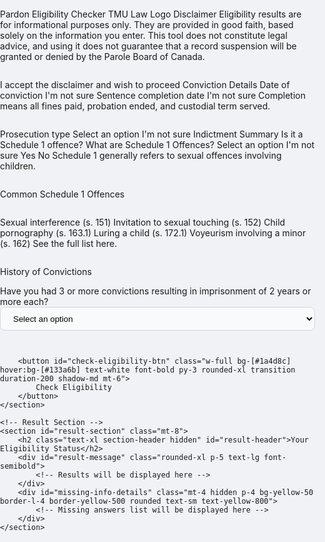 <script src="https://cdn.tailwindcss.com"></script>
<style>
    /* ------------------------------------------------------- */
    /* BASE PAGE STYLES — ensure no grey frame on GitHub Pages */
    /* ------------------------------------------------------- */
    html, body {
        height: 100%;
        width: 100%;
        margin: 0;
        padding: 0;
        background: #f0f2f6; /* your intended background */
    }
    body {
        font-family: 'Inter', sans-serif;
        display: flex;
        flex-direction: column;
    }
    /* ------------------------------------------------------- */
    /* CARD STYLING (unchanged from your version)              */
    /* ------------------------------------------------------- */
    .container-card {
        box-shadow: 0 10px 25px rgba(0, 0, 0, 0.1);
        max-width: 90%;
        margin: 2rem auto;
        background-color: #ffffff;
        border-radius: 0.75rem;
    }
    /* Mobile adjustment */
    @media (max-width: 640px) {
        .container-card {
            max-width: 100%;
            margin: 0;
            border-radius: 0;
            box-shadow: none;
        }
    }
    .section-header {
        color: #1a4d8c;
        border-bottom: 2px solid #e6f2ff;
        padding-bottom: 0.5rem;
        margin-bottom: 1.5rem;
        font-weight: 600;
    }
    /* ------------------------------------------------------- */
    /* DATE INPUT STYLING (your original version)              */
    /* ------------------------------------------------------- */
    input[type="date"]::-webkit-calendar-picker-indicator {
        opacity: 0;
        width: 100%;
        position: absolute;
        cursor: pointer;
    }
    input[type="date"]::-moz-calendar-picker-indicator {
        display: none;
    }
    input[type="date"] {
        border: 1px solid #d1d5db;
        padding: 0.6rem 1rem 0.6rem 2.5rem;
        border-radius: 0.5rem;
        width: 100%;
        transition: border-color 0.15s ease-in-out, box-shadow 0.15s ease-in-out;
        background-color: #f9fafb;
        cursor: pointer;
        position: relative;
    }
    select {
        border: 1px solid #d1d5db;
        padding: 0.6rem 1rem;
        border-radius: 0.5rem;
        width: 100%;
        transition: border-color 0.15s ease-in-out, box-shadow 0.15s ease-in-out;
        background-color: #f9fafb;
        cursor: pointer;
    }
    input[type="date"]:focus, select:focus {
        border-color: #4f46e5;
        box-shadow: 0 0 0 3px rgba(79, 70, 229, 0.3);
        outline: none;
    }
    input[type="date"]:disabled {
        background-color: #e5e7eb;
        color: #9ca3af;
        cursor: not-allowed;
        padding-left: 1rem;
    }
    .clickable-label {
        cursor: pointer;
    }
    .date-input-group {
        display: flex;
        align-items: center;
    }
</style>
Pardon Eligibility Checker
TMU Law Logo
Disclaimer
Eligibility results are for informational purposes only. They are provided in good faith, based solely on the information you enter. This tool does not constitute legal advice, and using it does not guarantee that a record suspension will be granted or denied by the Parole Board of Canada.

I accept the disclaimer and wish to proceed
Conviction Details
Date of conviction
I'm not sure
Sentence completion date
I'm not sure
Completion means all fines paid, probation ended, and custodial term served.

Prosecution type Select an option I'm not sure Indictment Summary
Is it a Schedule 1 offence? What are Schedule 1 Offences? Select an option I'm not sure Yes No
Schedule 1 generally refers to sexual offences involving children.

Common Schedule 1 Offences

Sexual interference (s. 151)
Invitation to sexual touching (s. 152)
Child pornography (s. 163.1)
Luring a child (s. 172.1)
Voyeurism involving a minor (s. 162)
See the full list here.

History of Convictions
        <!-- Imprisonment Question -->
        <div class="space-y-2">
            <label for="three-plus-two-year-imprisonment" class="block text-sm font-medium text-gray-700">Have you had 3 or more convictions resulting in imprisonment of 2 years or more each?</label>
            <select id="three-plus-two-year-imprisonment" class="w-full">
                <option value="" disabled selected>Select an option</option>
                <option value="I'm not sure">I'm not sure</option>
                <option value="Yes">Yes</option>
                <option value="No">No</option>
            </select>
        </div>

        <button id="check-eligibility-btn" class="w-full bg-[#1a4d8c] hover:bg-[#133a6b] text-white font-bold py-3 rounded-xl transition duration-200 shadow-md mt-6">
            Check Eligibility
        </button>
    </section>

    <!-- Result Section -->
    <section id="result-section" class="mt-8">
        <h2 class="text-xl section-header hidden" id="result-header">Your Eligibility Status</h2>
        <div id="result-message" class="rounded-xl p-5 text-lg font-semibold">
            <!-- Results will be displayed here -->
        </div>
        <div id="missing-info-details" class="mt-4 hidden p-4 bg-yellow-50 border-l-4 border-yellow-500 rounded text-sm text-yellow-800">
            <!-- Missing answers list will be displayed here -->
        </div>
    </section>

</div>

<script>
    // Date constants normalized to midnight UTC to ensure consistency across comparisons
    const D1 = new Date(Date.UTC(2010, 5, 29)); // June 29, 2010 (Start of transitional rules)
    const D2 = new Date(Date.UTC(2012, 2, 12)); // March 12, 2012 (End of transitional rules)
    const D3 = new Date(Date.UTC(2012, 2, 13)); // March 13, 2012 (Start of current rules)
    const TODAY = new Date();
    TODAY.setHours(0, 0, 0, 0); // Normalize today to start of the local day

    /**
     * Parses a date string into a Date object, normalized to midnight UTC.
     * @param {string} dateStr - Date string in YYYY-MM-DD format.
     * @returns {Date | null} - Normalized Date object or null if invalid.
     */
    function parseDate(dateStr) {
        if (!dateStr) return null;
        const parts = dateStr.split('-');
        if (parts.length !== 3) return null;
        
        const year = parseInt(parts[0], 10);
        const month = parseInt(parts[1], 10) - 1; // 0-indexed month
        const day = parseInt(parts[2], 10);

        const d = new Date(Date.UTC(year, month, day));
        return isNaN(d.getTime()) ? null : d;
    }

    /**
     * Adds a non-integer number of years to a Date object using 365.25 days/year.
     * @param {Date} date - The starting date (must be a UTC normalized Date object).
     * @param {number} years - The number of years to add.
     * @returns {Date} - The calculated future date (UTC normalized).
     */
    function addYears(date, years) {
        const newDate = new Date(date.getTime());
        // Total milliseconds to add based on 365.25 days per year
        const MS_PER_YEAR = years * 365.25 * 24 * 60 * 60 * 1000;
        newDate.setTime(newDate.getTime() + MS_PER_YEAR);
        return newDate;
    }

    /**
     * Helper function to format the calculated UTC date back to a local date string for display.
     * @param {Date} date - The calculated UTC Date object.
     * @returns {string} - Formatted date string in local time.
     */
    function formatEligibleDate(date) {
        return date.toLocaleDateString('en-US', { year: 'numeric', month: 'long', day: 'numeric', timeZone: 'UTC' });
    }
    
    // Updated to use the consistent phrase "I'm not sure"
    const UNKNOWN_SENTINELS = ["I'm not sure", ""]; 

    /**
     * Calculates eligibility based on conviction details following the Criminal Records Act (Canada) rules.
     */
    function calculateEligibility(
        convictionDateStr, prosecutionType, schedule1Offence,
        sentenceCompletionDateStr, 
        threePlusTwoYearImprisonment 
    ) {
        let essentialUnknowns = [];
        let eligibleDate = null;
        let convictionDate = parseDate(convictionDateStr);
        let sentenceCompletionDate = parseDate(sentenceCompletionDateStr);

        // Helper to check for unknown values
        const isUnknown = (val) => UNKNOWN_SENTINELS.includes(val);

        // --- Helper flags for ambiguity ---
        const isConvictionDateUnknown = isUnknown(convictionDateStr) || !convictionDate;
        const isCompletionDateUnknown = isUnknown(sentenceCompletionDateStr) || !sentenceCompletionDate;
        const isProsecutionTypeUnknown = isUnknown(prosecutionType);
        const isSchedule1Unknown = isUnknown(schedule1Offence);
        const isTwoYearImprisonmentUnknown = isUnknown(threePlusTwoYearImprisonment);

        
        // 1. Prioritized Check for Convictions on or after March 13, 2012 (D3)
        if (convictionDate && convictionDate >= D3) {
            
            // A. Schedule 1 Check (Known 'Yes')
            if (schedule1Offence === "Yes") {
                const schedule1Message = `
                    Based on the information you provided, you appear to have been convicted of a Schedule 1 offence.
                    Generally, individuals convicted of a Schedule 1 offence are ineligible for a record suspension.
                    However, under Section 4(3) of the *Criminal Records Act*, exceptions may apply (e.g., if you were not in a position of trust or if the age difference with the victim was small).
                    For more information, consult a legal professional or the Parole Board of Canada website.
                `;
                return { status: "schedule1_exception", message: schedule1Message, eligibleDate: null, missingAnswers: [] };
            }

            // B. Multiple Serious Conviction Check (Known 'Yes') -> INELIGIBLE
            if (threePlusTwoYearImprisonment === "Yes") {
                return {
                    status: "ineligible",
                    message: "You are not eligible for a record suspension. This is because you have three or more convictions that resulted in a sentence of imprisonment of two years or more each.",
                    eligibleDate: null,
                    missingAnswers: []
                };
            }
            
            // C. AMBIGUITY CHECK (Post-D3): If any INELIGIBILITY-RELATED factor is UNKNOWN.
            const missingIneligibilityFactor = isSchedule1Unknown || isTwoYearImprisonmentUnknown;

            if (missingIneligibilityFactor) {
                if (isConvictionDateUnknown) essentialUnknowns.push("Date of conviction");
                if (isCompletionDateUnknown) essentialUnknowns.push("Sentence completion date");
                if (isProsecutionTypeUnknown) essentialUnknowns.push("Prosecution type");

                if (isSchedule1Unknown) essentialUnknowns.push("Is it a Schedule 1 offence?");
                if (isTwoYearImprisonmentUnknown) essentialUnknowns.push("Have you had 3 or more convictions resulting in imprisonment of 2 years or more each?");
                
                essentialUnknowns = Array.from(new Set(essentialUnknowns));

                return { 
                    status: "unclear",
                    // Using the requested general wording:
                    message: "The required information to determine your eligibility is missing. Please review the missing details below.", 
                    eligibleDate: null, 
                    missingAnswers: essentialUnknowns 
                };
            }
            
            // D. Potentially Eligible (Date Unclear) Check (Only date/prosecution type are missing)
            if (isConvictionDateUnknown || isCompletionDateUnknown || isProsecutionTypeUnknown) {
                if (isConvictionDateUnknown) essentialUnknowns.push("Date of conviction");
                if (isCompletionDateUnknown) essentialUnknowns.push("Sentence completion date");
                if (isProsecutionTypeUnknown) essentialUnknowns.push("Prosecution type");
                
                essentialUnknowns = Array.from(new Set(essentialUnknowns));
                return {
                    status: "eligible_unclear",
                    message: "You appear to be eligible for a record suspension based on the conviction type and history. However, your exact eligibility date depends on the missing date and prosecution type details.",
                    eligibleDate: null,
                    missingAnswers: essentialUnknowns,
                    timelineRange: "5–10 years" // Applicable range for Post-D3 rules (5 years for Summary, 10 years for Indictable)
                };
            }
            
            // If we reach here, all info is known, continue to Step 4
        } 
        
        // 2. Prioritized Check for Convictions before March 13, 2012 (Pre-D3)
        else if (convictionDate && convictionDate < D3) { 
            
            // --- SPECIAL AMBIGUITY CHECK (2010-2012 Transitional Period for Indictments/Unknown) ---
            
            // Check if prosecution type is Indictment OR Unknown (I'm not sure or empty string)
            const isAmbiguousProsecutionType = prosecutionType === "Indictment" || isProsecutionTypeUnknown;

            // Rule: Conviction Date between D1 and D2 AND (Indictment OR Unknown) AND Not Schedule 1
            if (convictionDate >= D1 && convictionDate <= D2 && isAmbiguousProsecutionType && schedule1Offence === "No") {
                
                let missingInfo = ["Offence status (Serious Personal Injury Offence (SPIO))"];
                let ambiguityMessage = '';
                
                if (isCompletionDateUnknown) {
                     // Case 1: Completion Date is UNKNOWN
                     missingInfo.push("Sentence completion date (to calculate the start of the waiting period)");
                     
                     ambiguityMessage = `
                        <p class="mt-2 text-base">
                            The eligibility date depends on whether the conviction was for a **'serious personal injury offence'** (within the meaning of 752 of the *Criminal Code*), for which you were sentenced to a prison term of 2 years or more.
                        </p>

                        <div class="mt-3 space-y-2 text-base ml-4">
                            <p class="flex items-start">
                                <span class="mr-2 font-bold leading-relaxed">-</span>
                                <span>If you were convicted of a serious personal injury offence: Your waiting period is **10 years**.</span>
                            </p>
                            <p class="flex items-start">
                                <span class="mr-2 font-bold leading-relaxed">-</span>
                                <span>If you were NOT of a serious personal injury offence: Your waiting period is **5 years**.</span>
                            </p>
                        </div>
                    `;

                } else {
                    // Case 2: Completion Date is KNOWN
                    const date5yr = addYears(sentenceCompletionDate, 5);
                    const date10yr = addYears(sentenceCompletionDate, 10);

                    const date5yrStr = formatEligibleDate(date5yr);
                    const date10yrStr = formatEligibleDate(date10yr);

                    // Use requested exact wording and formatting
                    ambiguityMessage = `
                        <p class="mt-2 text-base">
                            The eligibility date depends on whether the conviction was for a **'serious personal injury offence'** (within the meaning of 752 of the *Criminal Code*), for which you were sentenced to a prison term of 2 years or more.
                        </p>

                        <div class="mt-3 space-y-2 text-base ml-4">
                            <p class="flex items-start">
                                <span class="mr-2 font-bold leading-relaxed">-</span>
                                <span>If you were convicted of a serious personal injury offence: Your eligibility date is **${date10yrStr}**.</span>
                            </p>
                            <p class="flex items-start">
                                <span class="mr-2 font-bold leading-relaxed">-</span>
                                <span>If you were NOT of a serious personal injury offence: Your eligibility date is **${date5yrStr}**.</span>
                            </p>
                        </div>
                    `;
                }
                
                return {
                    status: "eligible_unclear", 
                    message: ambiguityMessage,
                    eligibleDate: null,
                    missingAnswers: missingInfo,
                    timelineRange: "5–10 years" // Applicable range for Transitional SPIO ambiguity (5 or 10 years)
                };
            }

            // Collect other unknowns for Pre-D3 
            essentialUnknowns = [];
            let range = "3–10 years"; // Default to broadest range

            // Case: Conviction Date is before D1 (Pre-June 29, 2010)
            if (convictionDate < D1) {
                
                if (isCompletionDateUnknown) essentialUnknowns.push("Sentence completion date");

                if (isProsecutionTypeUnknown) {
                     essentialUnknowns.push("Prosecution type");
                     range = "3–5 years"; // Unknown type before D1 is max 5 years
                } else if (prosecutionType === "Indictment") {
                     range = "5 years";
                } else if (prosecutionType === "Summary") {
                     range = "3 years";
                }
            } 
            
            // Case: Conviction Date is between D1 and D3 (June 29, 2010 – March 12, 2012)
            else if (convictionDate >= D1 && convictionDate < D3) {
                
                if (isCompletionDateUnknown) essentialUnknowns.push("Sentence completion date");
                
                // --- APPLY USER'S REQUESTED RANGES FOR UNKNOWNS IN D1-D3 PERIOD ---
                
                if (isProsecutionTypeUnknown) essentialUnknowns.push("Prosecution type");

                // NEW SPECIFIC RULE: Summary + Schedule 1 = Yes (Fixed 5 years wait)
                if (prosecutionType === "Summary" && schedule1Offence === "Yes" && !isProsecutionTypeUnknown && !isSchedule1Unknown) {
                    range = "5 years";
                }
                // Rule 1: Indictable -> 5-10 years (Non-SPIO vs SPIO ambiguity)
                else if (prosecutionType === "Indictment" && !isProsecutionTypeUnknown) {
                    range = "5–10 years";
                } 
                // Original Rule 2: Summary (Non-Sch1 or Sch1 Unknown) -> 3-5 years
                else if (prosecutionType === "Summary" && !isProsecutionTypeUnknown) {
                    // This case is for Summary where Sch1 is 'No' or 'I'm not sure'.
                    if (isSchedule1Unknown) essentialUnknowns.push("Is it a Schedule 1 offence?");
                    range = "3–5 years";
                }
                // Original Rule 3: Unknown Prosecution & (Schedule 1 = No or Unknown) -> 3-10 years
                else if (isProsecutionTypeUnknown && (schedule1Offence === "No" || isSchedule1Unknown)) {
                    if (isSchedule1Unknown) essentialUnknowns.push("Is it a Schedule 1 offence?");
                    range = "3–10 years";
                }
                // Original Rule 4: Unknown Prosecution & (Schedule 1 = Yes) -> 5-10 years
                else if (isProsecutionTypeUnknown && schedule1Offence === "Yes") {
                    range = "5–10 years";
                }
            }
            
            // If there are unknowns, return the 'eligible_unclear' status with the determined range
            if (essentialUnknowns.length > 0) {
                 return { 
                    status: "eligible_unclear", 
                    message: "You may be eligible for a record suspension. However, your eligibility date will depend on the missing information.", 
                    eligibleDate: null, 
                    missingAnswers: Array.from(new Set(essentialUnknowns)),
                    timelineRange: range 
                };
            }
            
            // If we reach here, all info is known and we continue to Step 4
        } 
        
        // 3. Fallback if Conviction Date is UNKNOWN (Conviction Date is 'I'm not sure' or empty)
        else if (isConvictionDateUnknown) {

            // A. Check for known ineligibility (Sch 1 is Yes OR 3+ Convictions is Yes)
            if (schedule1Offence === "Yes" && !isSchedule1Unknown) {
                const schedule1Message = `
                    Based on the information you provided, you appear to have been convicted of a Schedule 1 offence.
                    Generally, individuals convicted of a Schedule 1 offence are ineligible for a record suspension.
                    However, under Section 4(3) of the *Criminal Records Act*, exceptions may apply (e.g., if you were not in a position of trust or if the age difference with the victim was small).
                    For more information, consult a legal professional or the Parole Board of Canada website.
                `;
                return { status: "schedule1_exception", message: schedule1Message, eligibleDate: null, missingAnswers: [] };
            }

            if (threePlusTwoYearImprisonment === "Yes" && !isTwoYearImprisonmentUnknown) {
                return {
                    status: "ineligible",
                    message: "You are not eligible for a record suspension. This is because you have three or more convictions that resulted in a sentence of imprisonment of two years or more each.",
                    eligibleDate: null,
                    missingAnswers: []
                };
            }

            // B. Check if we are missing information about absolute ineligibility 
            essentialUnknowns = [];
            if (isConvictionDateUnknown) essentialUnknowns.push("Date of conviction");
            if (isCompletionDateUnknown) essentialUnknowns.push("Sentence completion date");
            if (isProsecutionTypeUnknown) essentialUnknowns.push("Prosecution type");
            
            if (isSchedule1Unknown || isTwoYearImprisonmentUnknown) {
                // Fallback to "unclear" if we can't rule out ineligibility
                if (isSchedule1Unknown) essentialUnknowns.push("Is it a Schedule 1 offence?");
                if (isTwoYearImprisonmentUnknown) essentialUnknowns.push("Have you had 3 or more convictions resulting in imprisonment of 2 years or more each?");

                return {
                    status: "unclear",
                    // Using the requested general wording:
                    message: "The required information to determine your eligibility is missing. Please review the missing details below.",
                    eligibleDate: null,
                    missingAnswers: Array.from(new Set(essentialUnknowns))
                };
            }

            // C. If we reach here: Conviction Date is Unknown, Sch 1='No', and 3+ Conv='No'. Likely Eligible but Timeline Unknown.
            if (schedule1Offence === "No" && threePlusTwoYearImprisonment === "No") {
                
                let range = "3–10 years"; // Default to broadest range (Conviction Date is unknown, so 3-10 years is possible)
                
                // Collect remaining unknowns
                if (isCompletionDateUnknown) essentialUnknowns.push("Sentence completion date");
                if (isProsecutionTypeUnknown) essentialUnknowns.push("Prosecution type");
                // Conviction Date is the main reason we are here, so add it
                essentialUnknowns.push("Date of conviction");
                
                // Customize range based on known non-date factors:
                if (prosecutionType === "Indictment" && !isProsecutionTypeUnknown) {
                    // If Indictment is KNOWN, the minimum waiting period is 5 years 
                    // (Pre-D1 Indictment is 5, Post-D3 Indictment is 10)
                    range = "5–10 years";
                } else if (prosecutionType === "Summary" && !isProsecutionTypeUnknown) {
                    // If Summary is KNOWN, the maximum waiting period is 5 years
                    range = "3–5 years";
                }
                // Since Sch1 is 'No', we don't need to check the Sch1 condition here.

                return {
                    status: "eligible_unclear",
                    message: "You appear to be eligible based on the conviction type and history, but your conviction date is needed to determine the applicable waiting period (3, 5, or 10 years).",
                    eligibleDate: null,
                    missingAnswers: Array.from(new Set(essentialUnknowns)),
                    timelineRange: range
                };
            }
            
            // Fallback (should be unreachable)
            return { status: "unclear", message: "Eligibility is fully unclear. Calculation error.", eligibleDate: null, missingAnswers: [] };
        }


        // 4. Calculate Wait Period (All required info is known and no ambiguity was found)
        let waitPeriodYears = 0;

        if (convictionDate < D1) {
            // Before June 29, 2010 (Old Rules) - Fixed 3 or 5 years.
            waitPeriodYears = (prosecutionType === "Indictment") ? 5 : 3;
        } else if (convictionDate >= D1 && convictionDate <= D2) {
            // Between June 29, 2010 and March 12, 2012 (Transitional Rules)
            
            if (schedule1Offence === "Yes") {
                // Indictment/Summary with Schedule 1 conviction (10 years if Indictment, 5 years if Summary)
                waitPeriodYears = (prosecutionType === "Indictment") ? 10 : 5; 
            } else if (prosecutionType === "Summary") { 
                // Summary and Not Schedule 1 (3 years - using old rule)
                waitPeriodYears = 3;
            } else {
                // Indictment and Not Schedule 1 (SPIO check was avoided in the ambiguity section, so we assume 5 years as the non-SPIO Indictable time)
                waitPeriodYears = 5;
            }
        } else if (convictionDate >= D3) {
            // On or after March 13, 2012 (Current Rules)
            waitPeriodYears = (prosecutionType === "Indictment") ? 10 : 5;
        } else {
            // Fallback for unhandled date
            return { status: "unclear", message: "Eligibility calculation failed: Unhandled date range.", eligibleDate: null, missingAnswers: [] };
        }

        // 5. Final Status Determination
        eligibleDate = addYears(sentenceCompletionDate, waitPeriodYears);

        if (eligibleDate <= TODAY) {
            return {
                status: "eligible_now",
                message: `You are eligible to apply for a record suspension now. The waiting period was determined to be **${waitPeriodYears} years**.`,
                eligibleDate: eligibleDate,
                missingAnswers: []
            };
        } else {
            const dateString = formatEligibleDate(eligibleDate);
            return {
                status: "eligible_future",
                message: `You will be eligible on ${dateString}. The required waiting period is **${waitPeriodYears} years** from your sentence completion date.`,
                eligibleDate: eligibleDate,
                missingAnswers: []
            };
        }
    }

    // --- UI Logic and Event Handlers ---

    const elements = {
        disclaimerCheckbox: document.getElementById('disclaimer-accepted'),
        inputForm: document.getElementById('input-form'),
        checkEligibilityBtn: document.getElementById('check-eligibility-btn'),
        resultSection: document.getElementById('result-section'),
        resultHeader: document.getElementById('result-header'),
        resultMessage: document.getElementById('result-message'),
        missingInfoDetails: document.getElementById('missing-info-details'),
        // Inputs
        convictionDate: document.getElementById('conviction-date'),
        dontKnowConvDate: document.getElementById('dont-know-conv-date'),
        sentenceCompletionDate: document.getElementById('sentence-completion-date'),
        dontKnowSentCompDate: document.getElementById('dont-know-sent-comp-date'),
        prosecutionType: document.getElementById('prosecution-type'),
        schedule1Offence: document.getElementById('schedule1-offence'),
        threePlusTwoYearImprisonment: document.getElementById('three-plus-two-year-imprisonment'),
        schedule1InfoToggle: document.getElementById('schedule1-info-toggle'),
        schedule1Info: document.getElementById('schedule1-info'),
    };

    // Conditional display for "I'm not sure" date handling
    function updateConditionalInputs() {
        // Conviction Date
        if (elements.dontKnowConvDate.checked) {
            elements.convictionDate.disabled = true;
            elements.convictionDate.value = ''; // Clear value when disabled for user-friendly
        } else {
            elements.convictionDate.disabled = false;
        }

        // Sentence Completion Date
        if (elements.dontKnowSentCompDate.checked) {
            elements.sentenceCompletionDate.disabled = true;
            elements.sentenceCompletionDate.value = ''; // Clear value when disabled for user-friendly
        } else {
            elements.sentenceCompletionDate.disabled = false;
        }
    }

    // Event listener setup
    elements.dontKnowConvDate.addEventListener('change', updateConditionalInputs);
    elements.dontKnowSentCompDate.addEventListener('change', updateConditionalInputs);
    window.addEventListener('load', updateConditionalInputs); 

    // Toggle Schedule 1 Info
    elements.schedule1InfoToggle.addEventListener('click', () => {
        elements.schedule1Info.classList.toggle('hidden');
        elements.schedule1InfoToggle.innerHTML = elements.schedule1Info.classList.contains('hidden') ? '<u>What are Schedule 1 Offences?</u>' : '[x] Close';
    });
    // Initial setup for the toggle text
    elements.schedule1InfoToggle.innerHTML = '<u>What are Schedule 1 Offences?</u>';


    // Event listener for disclaimer
    elements.disclaimerCheckbox.addEventListener('change', () => {
        elements.inputForm.style.display = elements.disclaimerCheckbox.checked ? 'block' : 'none';
        // Clear results on uncheck
        elements.resultHeader.classList.add('hidden');
        elements.resultMessage.innerHTML = '';
        elements.missingInfoDetails.classList.add('hidden');
    });

    // Event listener for eligibility check
    elements.checkEligibilityBtn.addEventListener('click', () => {
        if (!elements.disclaimerCheckbox.checked) {
            // Using a custom message box instead of alert()
            displayResult({ status: 'unclear', message: 'Please accept the disclaimer to check eligibility.', eligibleDate: null, missingAnswers: [] });
            return;
        }

        // Get date strings, prioritizing 'I'm not sure' checkbox over the date picker value
        const convictionDateInputStr = elements.dontKnowConvDate.checked ? "I'm not sure" : elements.convictionDate.value;
        const sentenceCompletionDateInputStr = elements.dontKnowSentCompDate.checked ? "I'm not sure" : elements.sentenceCompletionDate.value;
        
        // Get multiconviction value
        const threePlusTwoYearImprisonmentVal = elements.threePlusTwoYearImprisonment.value;
        
        // Call calculateEligibility with the updated argument list
        const result = calculateEligibility(
            convictionDateInputStr,
            elements.prosecutionType.value,
            elements.schedule1Offence.value,
            sentenceCompletionDateInputStr,
            threePlusTwoYearImprisonmentVal
        );

        displayResult(result);
    });

    /**
     * Renders the result object to the UI.
     */
    function displayResult(result) {
        elements.resultHeader.classList.remove('hidden');
        elements.missingInfoDetails.classList.add('hidden');
        elements.resultMessage.className = 'rounded-xl p-5 text-lg font-semibold mt-4 shadow-lg transition-all duration-300';
        let htmlContent = '';
        let styleClasses = '';
        let missingListHTML = '';
        
        // HTML for courthouse contact info (as requested)
        const courthouseContactHtml = `
            <p class="mt-4 font-bold">You can obtain this information from the courthouse where you were convicted:</p>
            <p class="mt-1 text-sm">
                <a href="https://www.ontario.ca/locations/courts" target="_blank" class="text-blue-600 hover:underline">Ontario Courthouse Contact</a>
            </p>
        `;


        switch (result.status) {
            case 'eligible_now':
                styleClasses = 'bg-green-100 border-l-8 border-green-600 text-green-800';
                htmlContent = `<div class="flex items-center space-x-3"><span class="text-3xl text-green-600">🎉</span><h3 class="font-bold text-xl">Eligible Now!</h3></div><p class="mt-2 text-base">${result.message}</p>`;
                break;

            case 'eligible_future':
                styleClasses = 'bg-blue-100 border-l-8 border-blue-600 text-blue-800';
                htmlContent = `<div class="flex items-center space-x-3"><span class="text-3xl text-blue-600">&#9202;</span><h3 class="font-bold text-xl">Eligible in the Future</h3></div><p class="mt-2 text-base">${result.message}</p>`;
                break;

            case 'ineligible':
                styleClasses = 'bg-red-100 border-l-8 border-red-600 text-red-800';
                htmlContent = `<div class="flex items-center space-x-3"><span class="text-3xl text-red-600">&#10060;</span><h3 class="font-bold text-xl">Ineligible</h3></div><p class="mt-2 text-base">${result.message}</p>`;
                break;

            case 'schedule1_exception':
                styleClasses = 'bg-yellow-100 border-l-8 border-amber-600 text-amber-800';
                htmlContent = `<div class="flex items-center space-x-3"><span class="text-3xl text-amber-600">⚠️</span><h3 class="font-bold text-xl">Schedule 1 Offence — Possible Exception</h3></div><p class="mt-2 text-base">${result.message}</p>`;
                break;

            case 'eligible_unclear':
                styleClasses = 'bg-indigo-100 border-l-8 border-indigo-600 text-indigo-800'; 
                htmlContent = `<div class="flex items-center space-x-3"><span class="text-3xl text-indigo-600">&#63;</span><h3 class="font-bold text-xl">Likely Eligible (Timeline Ambiguous)</h3></div><p class="mt-2 text-base">${result.message}</p>`;
                
                if (result.timelineRange) {
                    htmlContent += `<p class="mt-3 text-sm font-bold bg-indigo-200 p-2 rounded-lg inline-block">Potential eligibility timeline: ${result.timelineRange}</p>`;
                }

                elements.missingInfoDetails.classList.remove('hidden');
                missingListHTML = result.missingAnswers.map(ans => `<li>${ans}</li>`).join('');
                
                // Append contact information
                elements.missingInfoDetails.innerHTML = `<p class="font-bold">To determine your exact eligibility date, please provide answers for:</p><ul class="list-disc list-inside mt-2 ml-4">${missingListHTML}</ul><p class="mt-2">Please try to locate this information before applying, as the date of eligibility depends on it.</p>` + courthouseContactHtml;
                break;

            case 'unclear':
            default:
                styleClasses = 'bg-yellow-100 border-l-8 border-yellow-600 text-yellow-800';
                htmlContent = `<div class="flex items-center space-x-3"><span class="text-3xl text-yellow-600">&#63;</span><h3 class="font-bold text-xl">Eligibility Unclear</h3></div><p class="mt-2 text-base">${result.message}</p>`;
                
                if (result.missingAnswers.length > 0) {
                    elements.missingInfoDetails.classList.remove('hidden');
                    missingListHTML = result.missingAnswers.map(ans => `<li>${ans}</li>`).join('');
                    
                    // Append contact information
                    elements.missingInfoDetails.innerHTML = `<p class="font-bold">To get a clearer assessment, please provide answers for:</p><ul class="list-disc list-inside mt-2 ml-4">${missingListHTML}</ul><p class="mt-2">The timing and definitive status of your eligibility depends on these details.</p>` + courthouseContactHtml;
                }
                break;
        }

        elements.resultMessage.classList.add(...styleClasses.split(' '));
        elements.resultMessage.innerHTML = htmlContent;
    }

</script>
